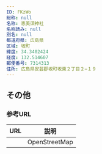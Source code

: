 ```yaml
---
ID: FKzWo
総称: null
名称: 恵美須神社
名称読み: null
別名: null
都道府県: 広島県
区域: 坂町
緯度: 34.3402424
経度: 132.514607
郵便番号: 7314313
住所: 広島県安芸郡坂町坂東２丁目２−１９
---
```


## その他

### 参考URL

| URL | 説明          |
| --- | ------------- |
|     | OpenStreetMap |
